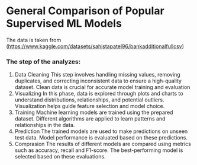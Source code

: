 # General Comparison of Popular Supervised ML Models 

The data is taken from (https://www.kaggle.com/datasets/sahistapatel96/bankadditionalfullcsv)

### The step of the analyzes:

1) Data Cleaning
This step involves handling missing values, removing duplicates, and correcting inconsistent data to ensure a high-quality dataset. Clean data is crucial for accurate model training and evaluation
3) Visualizing
In this phase, data is explored through plots and charts to understand distributions, relationships, and potential outliers. Visualization helps guide feature selection and model choice.
5) Training
Machine learning models are trained using the prepared dataset. Different algorithms are applied to learn patterns and relationships in the data.
7) Prediction
The trained models are used to make predictions on unseen test data. Model performance is evaluated based on these predictions.
9) Comprasion
The results of different models are compared using metrics such as accuracy, recall and F1-score. The best-performing model is selected based on these evaluations.

   
   
    
